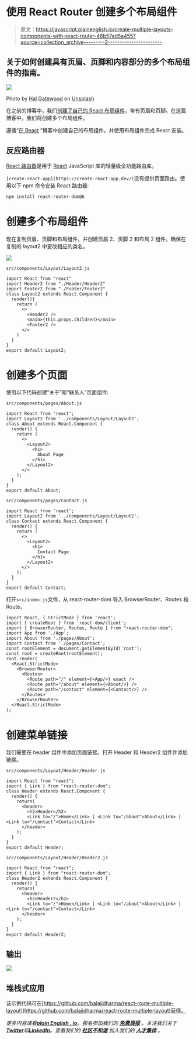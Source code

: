 # 使用 React Router 创建多个布局组件

> 原文：<https://javascript.plainenglish.io/create-multiple-layouts-components-with-react-router-46b57ad5a455?source=collection_archive---------2----------------------->

## 关于如何创建具有页眉、页脚和内容部分的多个布局组件的指南。

![](img/2a151d334cb8f86a490515ea6266cb82.png)

Photo by [Hal Gatewood](https://unsplash.com/@halacious?utm_source=medium&utm_medium=referral) on [Unsplash](https://unsplash.com?utm_source=medium&utm_medium=referral)

在之前的博客中，我们[创建了自己的 React 布局组件](/create-your-own-layout-component-in-react-5d48f0433d9)，带有页眉和页脚。在这篇博客中，我们将创建多个布局组件。

遵循“[在 React](/create-your-own-layout-component-in-react-5d48f0433d9) ”博客中创建自己的布局组件，并使用布局组件完成 React 安装。

## 反应路由器

[React 路由器](https://github.com/remix-run/react-router)是用于 [React](https://reactjs.org/) JavaScript 库的轻量级全功能路由库。

`[create-react-app](https://create-react-app.dev/)`没有提供页面路由。使用以下 npm 命令安装 React 路由器:

```
npm install react-router-dom@6
```

# 创建多个布局组件

现在复制页眉、页脚和布局组件，并创建页眉 2、页脚 2 和布局 2 组件。确保在复制的 layout2 中更改相应的类名。

![](img/23be9c51eff44fc68f9313ef495abda7.png)

`src/components/Layout/Layout2.js`

```
import React from "react"
import Header2 from "./Header/Header2"
import Footer2 from "./Footer/Footer2"
class Layout2 extends React.Component {
  render(){
    return (
      <>
        <Header2 />
        <main>{this.props.children}</main>
        <Footer2 />
      </>
    )
  }
}
export default Layout2;
```

# 创建多个页面

使用以下代码创建“关于”和“联系人”页面组件:

`src/components/pages/About.js`

```
import React from 'react';
import Layout2 from '../components/Layout/Layout2';
class About extends React.Component {
  render() {
    return (
      <>
        <Layout2>
          <h1>
            About Page
          </h1>
        </Layout2>
      </>
    );
  }
}
export default About;
```

`src/components/pages/Contact.js`

```
import React from 'react';
import Layout2 from '../components/Layout/Layout2';
class Contact extends React.Component {
  render() {
    return (
      <>
        <Layout2>
          <h1>
            Contact Page
          </h1>
        </Layout2>
      </>
    );
  }
}
export default Contact;
```

打开`src/index.js`文件，从 react-router-dom 导入 BrowserRouter、Routes 和 Route。

```
import React, { StrictMode } from 'react';
import { createRoot } from 'react-dom/client';
import { BrowserRouter, Routes, Route } from "react-router-dom";
import App from './App';
import About from './pages/About';
import Contact from './pages/Contact';
const rootElement = document.getElementById('root');
const root = createRoot(rootElement);
root.render(
  <React.StrictMode>
    <BrowserRouter>
      <Routes>
        <Route path="/" element={<App/>} exact />
        <Route path="/about" element={<About/>} />
        <Route path="/contact" element={<Contact/>} />
      </Routes>
    </BrowserRouter>
  </React.StrictMode>
);
```

# 创建菜单链接

我们需要在 header 组件中添加页面链接。打开 Header 和 Header2 组件并添加链接。

`src/components/Layout/Header/Header.js`

```
import React from "react";
import { Link } from "react-router-dom";
class Header extends React.Component {
  render() {
    return(
      <header>
        <h2>Header</h2>
        <Link to="/">Home</Link> | <Link to="/about">About</Link> | <Link to="/contact">Contact</Link>
      </header>
    );
  }
}
export default Header;
```

`src/components/Layout/Header/Header2.js`

```
import React from "react";
import { Link } from "react-router-dom";
class Header2 extends React.Component {
  render() {
    return(
      <header>
        <h2>Header2</h2>
        <Link to="/">Home</Link> | <Link to="/about">About</Link> | <Link to="/contact">Contact</Link>
      </header>
    );
  }
}
export default Header2;
```

## 输出

![](img/f4b928520298606743eb4d246307df33.png)

## 堆栈式应用

该示例代码可在[https://github.com/balajidharma/react-route-multiple-layout](https://github.com/balajidharma/react-route-multiple-layout)获得。

*更多内容请看*[***plain English . io***](https://plainenglish.io/)*。报名参加我们的* [***免费周报***](http://newsletter.plainenglish.io/) *。关注我们关于*[***Twitter***](https://twitter.com/inPlainEngHQ)*和*[***LinkedIn***](https://www.linkedin.com/company/inplainenglish/)*。查看我们的* [***社区不和谐***](https://discord.gg/GtDtUAvyhW) *加入我们的* [***人才集体***](https://inplainenglish.pallet.com/talent/welcome) *。*